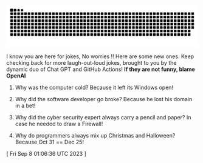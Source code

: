 <picture>
  <source media="(prefers-color-scheme: dark)" srcset="https://raw.githubusercontent.com/platane/platane/output/github-contribution-grid-snake-dark.svg">
  <source media="(prefers-color-scheme: light)" srcset="https://raw.githubusercontent.com/platane/platane/output/github-contribution-grid-snake.svg">
  <img alt="github contribution grid snake animation" src="https://raw.githubusercontent.com/platane/platane/output/github-contribution-grid-snake.svg">
</picture>


I know you are here for jokes, No worries !!
Here are some new ones. Keep checking back for more laugh-out-loud jokes, brought to you by the dynamic duo of Chat GPT and GitHub Actions! __If they are not funny, blame OpenAI__
 
1. Why was the computer cold?
Because it left its Windows open!

2. Why did the software developer go broke?
Because he lost his domain in a bet!

3. Why did the cyber security expert always carry a pencil and paper?
In case he needed to draw a Firewall!

4. Why do programmers always mix up Christmas and Halloween?
Because Oct 31 == Dec 25!
 
[ 
Fri Sep  8 01:06:36 UTC 2023
 ]
